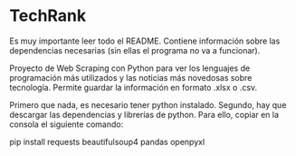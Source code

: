 # TechRank
Es muy importante leer todo el README. Contiene información sobre las dependencias necesarias (sin ellas el programa no va a funcionar).

Proyecto de Web Scraping con Python para ver los lenguajes de programación más utilizados y las noticias más novedosas sobre tecnología. Permite guardar la información en formato .xlsx o .csv.

Primero que nada, es necesario tener python instalado. 
Segundo, hay que descargar las dependencias y librerías de python.
Para ello, copiar en la consola el siguiente comando: 

pip install requests beautifulsoup4 pandas openpyxl

